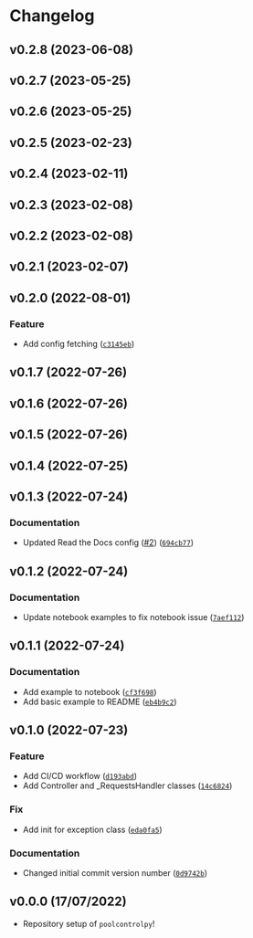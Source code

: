 # Changelog

<!--next-version-placeholder-->

## v0.2.8 (2023-06-08)


## v0.2.7 (2023-05-25)


## v0.2.6 (2023-05-25)


## v0.2.5 (2023-02-23)


## v0.2.4 (2023-02-11)


## v0.2.3 (2023-02-08)


## v0.2.2 (2023-02-08)


## v0.2.1 (2023-02-07)


## v0.2.0 (2022-08-01)
### Feature
* Add config fetching ([`c3145eb`](https://github.com/geeto1969/poolcontrolpy/commit/c3145eb4d0bb1aa58b428143aba7bbb7fd18a58b))

## v0.1.7 (2022-07-26)


## v0.1.6 (2022-07-26)


## v0.1.5 (2022-07-26)


## v0.1.4 (2022-07-25)


## v0.1.3 (2022-07-24)
### Documentation
* Updated Read the Docs config ([#2](https://github.com/geeto1969/poolcontrolpy/issues/2)) ([`694cb77`](https://github.com/geeto1969/poolcontrolpy/commit/694cb77a0080369ede8a2528c981a3aa0cd2cf80))

## v0.1.2 (2022-07-24)
### Documentation
* Update notebook examples to fix notebook issue ([`7aef112`](https://github.com/geeto1969/poolcontrolpy/commit/7aef112e52362454413579d380a0de02d6555aca))

## v0.1.1 (2022-07-24)
### Documentation
* Add example to notebook ([`cf3f698`](https://github.com/geeto1969/poolcontrolpy/commit/cf3f698a5434c620dc8e641216f50b5c8cff95e0))
* Add basic example to README ([`eb4b9c2`](https://github.com/geeto1969/poolcontrolpy/commit/eb4b9c2137da46d2735146e0d7750f91b6c713fe))

## v0.1.0 (2022-07-23)
### Feature
* Add CI/CD workflow ([`d193abd`](https://github.com/geeto1969/poolcontrolpy/commit/d193abda97a78b45b2f02178778c76637c6e6f41))
* Add Controller and _RequestsHandler classes ([`14c6824`](https://github.com/geeto1969/poolcontrolpy/commit/14c682444d63f13d812bad11e85a14e3aa573e24))

### Fix
* Add init for exception class ([`eda0fa5`](https://github.com/geeto1969/poolcontrolpy/commit/eda0fa5a026f7d0167fba58b8faf1f52b847a86d))

### Documentation
* Changed initial commit version number ([`0d9742b`](https://github.com/geeto1969/poolcontrolpy/commit/0d9742b3cf5b517bf76e909b51694687792629f2))

## v0.0.0 (17/07/2022)

- Repository setup of `poolcontrolpy`!